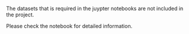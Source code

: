 The datasets that is required in the juypter notebooks are not included in the project.

Please check the notebook for detailed information.
